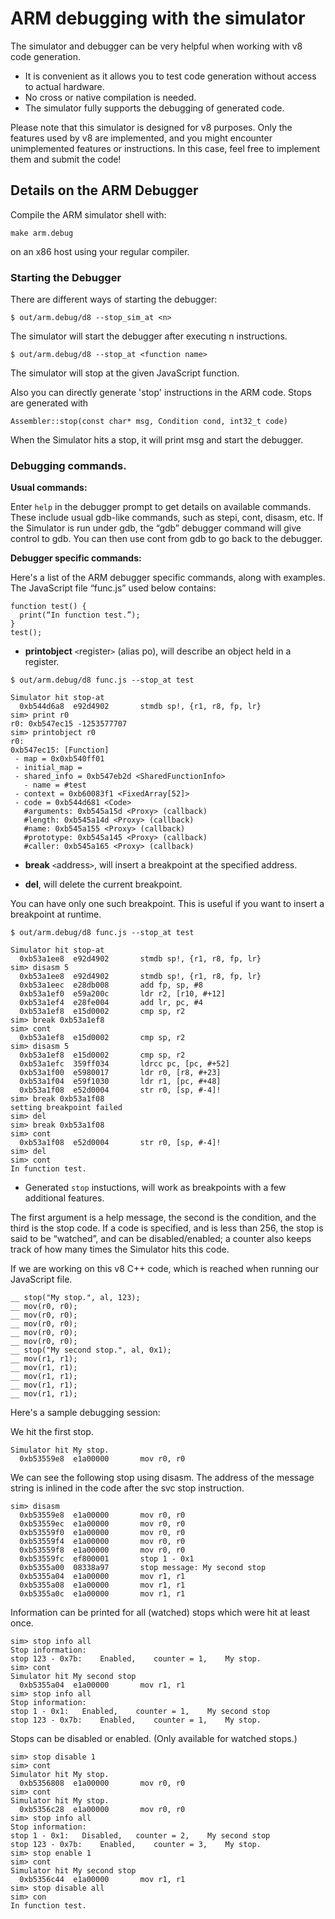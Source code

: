 # ARM debugging with the simulator

The simulator and debugger can be very helpful when working with v8 code generation.

  * It is convenient as it allows you to test code generation without access to actual hardware.
  * No cross or native compilation is needed.
  * The simulator fully supports the debugging of generated code.

Please note that this simulator is designed for v8 purposes. Only the features used by v8 are implemented, and you might encounter unimplemented features or instructions. In this case, feel free to implement them and submit the code!


## Details on the ARM Debugger

Compile the ARM simulator shell with:
```
make arm.debug
```
on an x86 host using your regular compiler.

### Starting the Debugger
There are different ways of starting the debugger:

```
$ out/arm.debug/d8 --stop_sim_at <n>
```
The simulator will start the debugger after executing n instructions.

```
$ out/arm.debug/d8 --stop_at <function name>
```

The simulator will stop at the given JavaScript function.

Also you can directly generate 'stop' instructions in the ARM code. Stops are generated with

```
Assembler::stop(const char* msg, Condition cond, int32_t code)
```

When the Simulator hits a stop, it will print msg and start the debugger.


### Debugging commands.

**Usual commands:**

Enter `help` in the debugger prompt to get details on available commands. These include usual gdb-like commands, such as stepi, cont, disasm, etc. If the Simulator is run under gdb, the “gdb” debugger command will give control to gdb. You can then use cont from gdb to go back to the debugger.


**Debugger specific commands:**

Here's a list of the ARM debugger specific commands, along with examples.
The JavaScript file “func.js” used below contains:

```
function test() {
  print(“In function test.”);
}
test();
```

  * **printobject** `<`register`>` (alias po),  will describe an object held in a register.

```
$ out/arm.debug/d8 func.js --stop_at test

Simulator hit stop-at
  0xb544d6a8  e92d4902       stmdb sp!, {r1, r8, fp, lr}
sim> print r0
r0: 0xb547ec15 -1253577707
sim> printobject r0
r0:
0xb547ec15: [Function]
 - map = 0x0xb540ff01
 - initial_map =
 - shared_info = 0xb547eb2d <SharedFunctionInfo>
   - name = #test
 - context = 0xb60083f1 <FixedArray[52]>
 - code = 0xb544d681 <Code>
   #arguments: 0xb545a15d <Proxy> (callback)
   #length: 0xb545a14d <Proxy> (callback)
   #name: 0xb545a155 <Proxy> (callback)
   #prototype: 0xb545a145 <Proxy> (callback)
   #caller: 0xb545a165 <Proxy> (callback)
```

  * **break** `<`address`>`,  will insert a breakpoint at the specified address.

  * **del**, will delete the current breakpoint.

You can have only one such breakpoint. This is useful if you want to insert a breakpoint at runtime.
```
$ out/arm.debug/d8 func.js --stop_at test

Simulator hit stop-at
  0xb53a1ee8  e92d4902       stmdb sp!, {r1, r8, fp, lr}
sim> disasm 5
  0xb53a1ee8  e92d4902       stmdb sp!, {r1, r8, fp, lr}
  0xb53a1eec  e28db008       add fp, sp, #8
  0xb53a1ef0  e59a200c       ldr r2, [r10, #+12]
  0xb53a1ef4  e28fe004       add lr, pc, #4
  0xb53a1ef8  e15d0002       cmp sp, r2
sim> break 0xb53a1ef8
sim> cont
  0xb53a1ef8  e15d0002       cmp sp, r2
sim> disasm 5
  0xb53a1ef8  e15d0002       cmp sp, r2
  0xb53a1efc  359ff034       ldrcc pc, [pc, #+52]
  0xb53a1f00  e5980017       ldr r0, [r8, #+23]
  0xb53a1f04  e59f1030       ldr r1, [pc, #+48]
  0xb53a1f08  e52d0004       str r0, [sp, #-4]!
sim> break 0xb53a1f08
setting breakpoint failed
sim> del
sim> break 0xb53a1f08
sim> cont
  0xb53a1f08  e52d0004       str r0, [sp, #-4]!
sim> del
sim> cont
In function test.
```

  * Generated `stop` instuctions, will work as breakpoints with a few additional features.

The first argument is a help message, the second is the condition, and the third is the stop code. If a code is specified, and is less than 256, the stop is said to be “watched”, and can be disabled/enabled; a counter also keeps track of how many times the Simulator hits this code.

If we are working on this v8 C++ code, which is reached when running our JavaScript file.

```
__ stop("My stop.", al, 123);
__ mov(r0, r0);
__ mov(r0, r0);
__ mov(r0, r0);
__ mov(r0, r0);
__ mov(r0, r0);
__ stop("My second stop.", al, 0x1);
__ mov(r1, r1);
__ mov(r1, r1);
__ mov(r1, r1);
__ mov(r1, r1);
__ mov(r1, r1);
```

Here's a sample debugging session:

We hit the first stop.

```
Simulator hit My stop.
  0xb53559e8  e1a00000       mov r0, r0
```

We can see the following stop using disasm. The address of the message string is inlined in the code after the svc stop instruction.

```
sim> disasm
  0xb53559e8  e1a00000       mov r0, r0
  0xb53559ec  e1a00000       mov r0, r0
  0xb53559f0  e1a00000       mov r0, r0
  0xb53559f4  e1a00000       mov r0, r0
  0xb53559f8  e1a00000       mov r0, r0
  0xb53559fc  ef800001       stop 1 - 0x1
  0xb5355a00  08338a97       stop message: My second stop
  0xb5355a04  e1a00000       mov r1, r1
  0xb5355a08  e1a00000       mov r1, r1
  0xb5355a0c  e1a00000       mov r1, r1
```

Information can be printed for all (watched) stops which were hit at least once.

```
sim> stop info all
Stop information:
stop 123 - 0x7b: 	Enabled, 	counter = 1, 	My stop.
sim> cont
Simulator hit My second stop
  0xb5355a04  e1a00000       mov r1, r1
sim> stop info all
Stop information:
stop 1 - 0x1: 	Enabled, 	counter = 1, 	My second stop
stop 123 - 0x7b: 	Enabled, 	counter = 1, 	My stop.
```

Stops can be disabled or enabled. (Only available for watched stops.)

```
sim> stop disable 1
sim> cont
Simulator hit My stop.
  0xb5356808  e1a00000       mov r0, r0
sim> cont
Simulator hit My stop.
  0xb5356c28  e1a00000       mov r0, r0
sim> stop info all
Stop information:
stop 1 - 0x1: 	Disabled, 	counter = 2, 	My second stop
stop 123 - 0x7b: 	Enabled, 	counter = 3, 	My stop.
sim> stop enable 1
sim> cont
Simulator hit My second stop
  0xb5356c44  e1a00000       mov r1, r1
sim> stop disable all
sim> con
In function test.
```